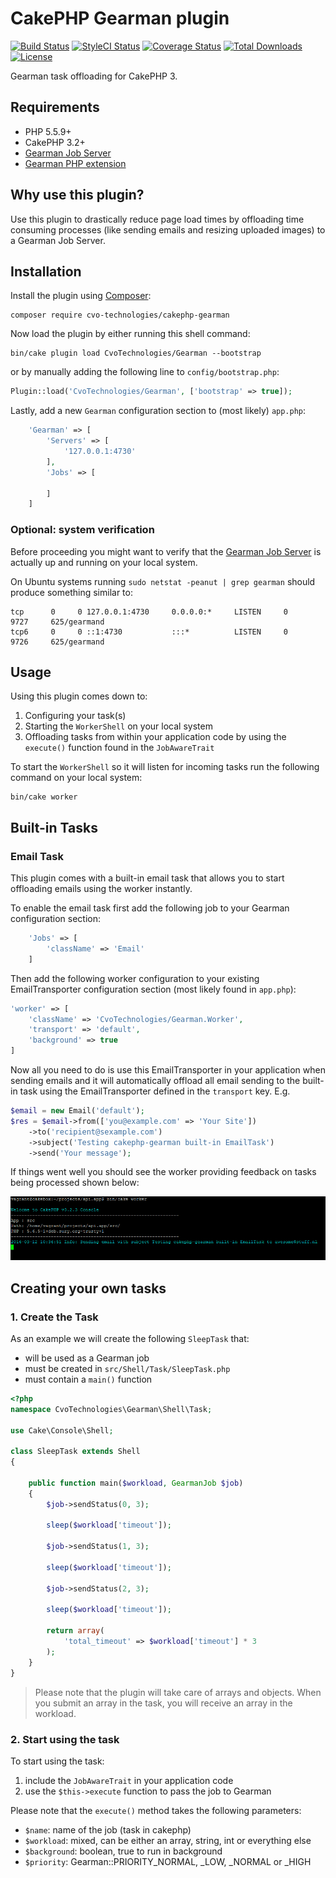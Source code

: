 # CakePHP Gearman plugin


[![Build Status](https://img.shields.io/travis/cvo-technologies/cakephp-gearman/master.svg?style=flat-square)](https://travis-ci.org/cvo-technologies/cakephp-gearman)
[![StyleCI Status](https://styleci.io/repos/43746752/shield)](https://styleci.io/repos/43746752)
[![Coverage Status](https://img.shields.io/codecov/c/github/cvo-technologies/cakephp-gearman/master.svg?style=flat-square)](https://codecov.io/github/cvo-technologies/cakephp-gearman)
[![Total Downloads](https://img.shields.io/packagist/dt/cvo-technologies/cakephp-gearman.svg?style=flat-square)](https://packagist.org/packages/cvo-technologies/cakephp-gearman)
[![License](https://img.shields.io/badge/license-MIT-blue.svg?style=flat-square)](LICENSE.txt)

Gearman task offloading for CakePHP 3.

## Requirements

- PHP 5.5.9+
- CakePHP 3.2+
- [Gearman Job Server](http://gearman.org)
- [Gearman PHP extension](http://php.net/manual/en/book.gearman.php)

## Why use this plugin?

Use this plugin to drastically reduce page load times by offloading
time consuming processes (like sending emails and resizing uploaded images) to
a Gearman Job Server.

## Installation

Install the plugin using [Composer](https://getcomposer.org):

```
composer require cvo-technologies/cakephp-gearman
```

Now load the plugin by either running this shell command:

```
bin/cake plugin load CvoTechnologies/Gearman --bootstrap
```

or by manually adding the following line to ``config/bootstrap.php``:

```php
Plugin::load('CvoTechnologies/Gearman', ['bootstrap' => true]);
```

Lastly, add a new `Gearman` configuration section to (most likely) `app.php`:

```php
    'Gearman' => [
        'Servers' => [
            '127.0.0.1:4730'
        ],
        'Jobs' => [

        ]
    ]
```

### Optional: system verification

Before proceeding you might want to verify that the
[Gearman Job Server](http://gearman.org//getting-started) is actually up
and running on your local system.

On Ubuntu systems running `sudo netstat -peanut | grep gearman` should
produce something similar to:

```
tcp      0     0 127.0.0.1:4730     0.0.0.0:*     LISTEN     0     9727     625/gearmand
tcp6     0     0 ::1:4730           :::*          LISTEN     0     9726     625/gearmand
```

## Usage

Using this plugin comes down to:

1. Configuring your task(s)
2. Starting the `WorkerShell` on your local system
3. Offloading tasks from within your application code by using the `execute()`
function found in the `JobAwareTrait`

To start the `WorkerShell` so it will listen for incoming tasks run the
following command on your local system:

```
bin/cake worker
```

## Built-in Tasks

### Email Task

This plugin comes with a built-in email task that allows you to start
offloading emails using the worker instantly.

To enable the email task first add the following job to your Gearman
configuration section:

```php
    'Jobs' => [
        'className' => 'Email'
    ]
```

Then add the following worker configuration to your existing EmailTransporter
configuration section (most likely found in `app.php`):

```php
'worker' => [
    'className' => 'CvoTechnologies/Gearman.Worker',
    'transport' => 'default',
    'background' => true
]
```

Now all you need to do is use this EmailTransporter in your application
when sending emails and it will automatically offload all email sending to the
built-in task using the EmailTransporter defined in the `transport` key. E.g.

```php
$email = new Email('default');
$res = $email->from(['you@example.com' => 'Your Site'])
    ->to('recipient@sexample.com')
    ->subject('Testing cakephp-gearman built-in EmailTask')
    ->send('Your message');
```

If things went well you should see the worker providing feedback on tasks being
processed shown below:

![Worker feedback](/docs/screenshot-worker-email.png)

## Creating your own tasks

### 1. Create the Task

As an example we will create the following `SleepTask` that:

- will be used as a Gearman job
- must be created in `src/Shell/Task/SleepTask.php`
- must contain a `main()` function

```php
<?php
namespace CvoTechnologies\Gearman\Shell\Task;

use Cake\Console\Shell;

class SleepTask extends Shell
{

    public function main($workload, GearmanJob $job)
    {
        $job->sendStatus(0, 3);

        sleep($workload['timeout']);

        $job->sendStatus(1, 3);

        sleep($workload['timeout']);

        $job->sendStatus(2, 3);

        sleep($workload['timeout']);

        return array(
            'total_timeout' => $workload['timeout'] * 3
        );
    }
}
```

> Please note that the plugin will take care of arrays and objects. When you
> submit an array in the task, you will receive an array in the workload.

### 2. Start using the task

To start using the task:

1. include the `JobAwareTrait` in your application code
2. use the `$this->execute` function to pass the job to Gearman

Please note that the `execute()` method takes the following parameters:

- `$name`: name of the job (task in cakephp)
- `$workload`: mixed, can be either an array, string, int or everything else
- `$background`: boolean, true to run in background
- `$priority`: Gearman::PRIORITY_NORMAL, _LOW, _NORMAL or _HIGH
